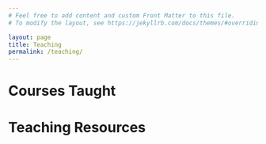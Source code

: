 ```yaml
---
# Feel free to add content and custom Front Matter to this file.
# To modify the layout, see https://jekyllrb.com/docs/themes/#overriding-theme-defaults

layout: page
title: Teaching
permalink: /teaching/
---
```


<!--Requesting a recommendation? Read these instructions and fill out the associated form.-->

# Courses Taught

# Teaching Resources



